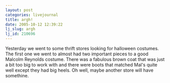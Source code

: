 ```yaml
---
layout: post
categories: livejournal
title: argh!
date: 2005-10-12 12:39:22
lj_slug: argh
lj_id: 210696
---
```

Yesterday we went to some thrift stores looking for halloween costumes. The first one we went to almost had two important pieces to a good Malcolm Reynolds costume. There was a fabulous brown coat that was just a bit too big to work with and there were boots that matched Mal's quite well except they had big heels. Oh well, maybe another store will have somethine.
